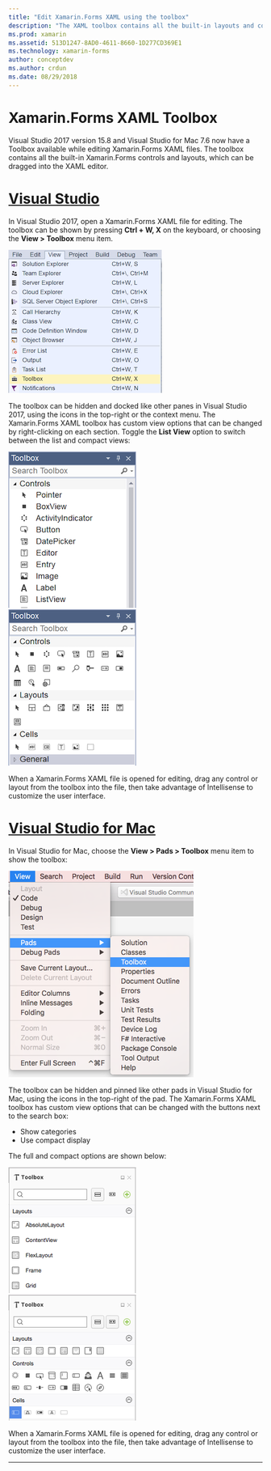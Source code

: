 ```yaml
---
title: "Edit Xamarin.Forms XAML using the toolbox"
description: "The XAML toolbox contains all the built-in layouts and controls, which can be dragged directly into an open XAML file."
ms.prod: xamarin
ms.assetid: 513D1247-8AD0-4611-8660-1D277CD369E1
ms.technology: xamarin-forms
author: conceptdev
ms.author: crdun
ms.date: 08/29/2018
---
```

# Xamarin.Forms XAML Toolbox

Visual Studio 2017 version 15.8 and Visual Studio for Mac 7.6 now have a Toolbox
available while editing Xamarin.Forms XAML files. The toolbox contains all the built-in
Xamarin.Forms controls and layouts, which can be dragged into the XAML editor.

# [Visual Studio](#tab/windows)

In Visual Studio 2017, open a Xamarin.Forms XAML file for editing. The toolbox can be shown
by pressing **Ctrl + W, X** on the keyboard, or choosing the **View > Toolbox** menu item.

![View - Toolbox menu](toolbox-images/win-view-menu.png)

The toolbox can be hidden and docked like other panes in Visual Studio 2017, using the
icons in the top-right or the context menu. The Xamarin.Forms XAML toolbox has custom view options
that can be changed by right-clicking on each section. Toggle the **List View** option to switch between
the list and compact views:

[![Toolbox list view](toolbox-images/win-full-display-sml.png)](toolbox-images/win-full-display.png#lightbox) ![Toolbox compact display](toolbox-images/win-compact-display.png)

When a Xamarin.Forms XAML file is opened for editing, drag any control or layout from the toolbox into the file, then take advantage of Intellisense to customize the user interface.

# [Visual Studio for Mac](#tab/macos)

In Visual Studio for Mac, choose the **View > Pads > Toolbox** menu item to
show the toolbox:

![View - Pads - Toolbox menu](toolbox-images/mac-view-menu.png)

The toolbox can be hidden and pinned like other pads in Visual Studio for Mac, using the
icons in the top-right of the pad. The Xamarin.Forms XAML toolbox has custom view options
that can be changed with the buttons next to the search box:

- Show categories
- Use compact display

The full and compact options are shown below:

[![Toolbox full display](toolbox-images/mac-full-display-sml.png)](toolbox-images/mac-full-display.png#lightbox) ![Toolbox compact display](toolbox-images/mac-compact-display.png)

When a Xamarin.Forms XAML file is opened for editing, drag any control or layout from the toolbox into the file, then take advantage of Intellisense to customize the user interface.

-----
